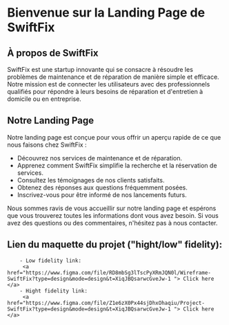 # Bienvenue sur la Landing Page de SwiftFix

## À propos de SwiftFix

SwiftFix est une startup innovante qui se consacre à résoudre les problèmes de maintenance et de réparation de manière simple et efficace. Notre mission est de connecter les utilisateurs avec des professionnels qualifiés pour répondre à leurs besoins de réparation et d'entretien à domicile ou en entreprise.

## Notre Landing Page

Notre landing page est conçue pour vous offrir un aperçu rapide de ce que nous faisons chez SwiftFix :
- Découvrez nos services de maintenance et de réparation.
- Apprenez comment SwiftFix simplifie la recherche et la réservation de services.
- Consultez les témoignages de nos clients satisfaits.
- Obtenez des réponses aux questions fréquemment posées.
- Inscrivez-vous pour être informé de nos lancements futurs.

Nous sommes ravis de vous accueillir sur notre landing page et espérons que vous trouverez toutes les informations dont vous avez besoin. Si vous avez des questions ou des commentaires, n'hésitez pas à nous contacter.

## Lien du maquette du projet ("hight/low" fidelity):
        - Low fidelity link:
         <a href="https://www.figma.com/file/RD8mbSg3lTscPyXRmJQN0l/Wireframe-SwiftFix?type=design&mode=design&t=XiqJBQsarwcGveJw-1 "> Click here </a>
        - Hight fidelity link:
         <a href="https://www.figma.com/file/Z1e6zX0Px44sjDhxOhaqiu/Project-SwiftFix?type=design&mode=design&t=XiqJBQsarwcGveJw-1 "> Click here </a>
